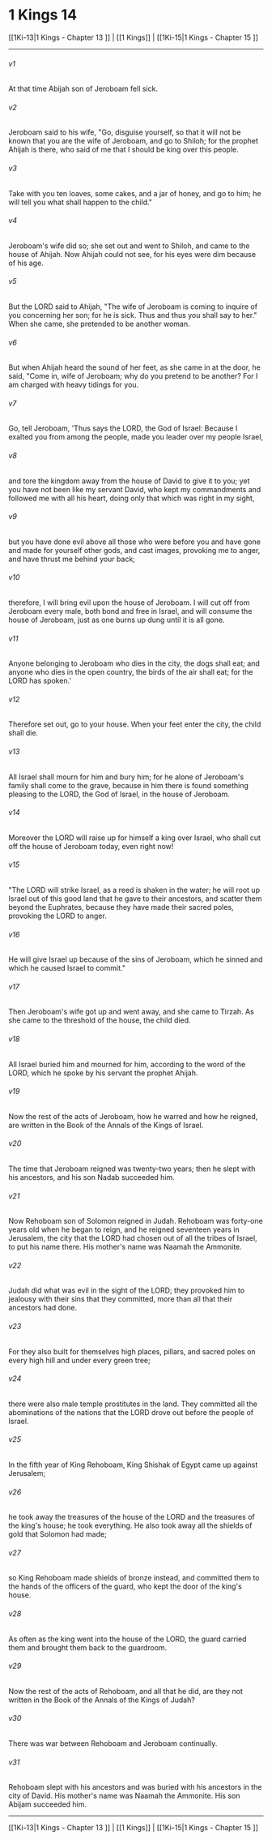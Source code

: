# 1 Kings 14

[[1Ki-13|1 Kings - Chapter 13 ]] | [[1 Kings]] | [[1Ki-15|1 Kings - Chapter 15 ]]
***

###### v1
At that time Abijah son of Jeroboam fell sick.
###### v2
Jeroboam said to his wife, "Go, disguise yourself, so that it will not be known that you are the wife of Jeroboam, and go to Shiloh; for the prophet Ahijah is there, who said of me that I should be king over this people.
###### v3
Take with you ten loaves, some cakes, and a jar of honey, and go to him; he will tell you what shall happen to the child."
###### v4
Jeroboam's wife did so; she set out and went to Shiloh, and came to the house of Ahijah. Now Ahijah could not see, for his eyes were dim because of his age.
###### v5
But the LORD said to Ahijah, "The wife of Jeroboam is coming to inquire of you concerning her son; for he is sick. Thus and thus you shall say to her." When she came, she pretended to be another woman.
###### v6
But when Ahijah heard the sound of her feet, as she came in at the door, he said, "Come in, wife of Jeroboam; why do you pretend to be another? For I am charged with heavy tidings for you.
###### v7
Go, tell Jeroboam, 'Thus says the LORD, the God of Israel: Because I exalted you from among the people, made you leader over my people Israel,
###### v8
and tore the kingdom away from the house of David to give it to you; yet you have not been like my servant David, who kept my commandments and followed me with all his heart, doing only that which was right in my sight,
###### v9
but you have done evil above all those who were before you and have gone and made for yourself other gods, and cast images, provoking me to anger, and have thrust me behind your back;
###### v10
therefore, I will bring evil upon the house of Jeroboam. I will cut off from Jeroboam every male, both bond and free in Israel, and will consume the house of Jeroboam, just as one burns up dung until it is all gone.
###### v11
Anyone belonging to Jeroboam who dies in the city, the dogs shall eat; and anyone who dies in the open country, the birds of the air shall eat; for the LORD has spoken.'
###### v12
Therefore set out, go to your house. When your feet enter the city, the child shall die.
###### v13
All Israel shall mourn for him and bury him; for he alone of Jeroboam's family shall come to the grave, because in him there is found something pleasing to the LORD, the God of Israel, in the house of Jeroboam.
###### v14
Moreover the LORD will raise up for himself a king over Israel, who shall cut off the house of Jeroboam today, even right now!
###### v15
"The LORD will strike Israel, as a reed is shaken in the water; he will root up Israel out of this good land that he gave to their ancestors, and scatter them beyond the Euphrates, because they have made their sacred poles, provoking the LORD to anger.
###### v16
He will give Israel up because of the sins of Jeroboam, which he sinned and which he caused Israel to commit."
###### v17
Then Jeroboam's wife got up and went away, and she came to Tirzah. As she came to the threshold of the house, the child died.
###### v18
All Israel buried him and mourned for him, according to the word of the LORD, which he spoke by his servant the prophet Ahijah.
###### v19
Now the rest of the acts of Jeroboam, how he warred and how he reigned, are written in the Book of the Annals of the Kings of Israel.
###### v20
The time that Jeroboam reigned was twenty-two years; then he slept with his ancestors, and his son Nadab succeeded him.
###### v21
Now Rehoboam son of Solomon reigned in Judah. Rehoboam was forty-one years old when he began to reign, and he reigned seventeen years in Jerusalem, the city that the LORD had chosen out of all the tribes of Israel, to put his name there. His mother's name was Naamah the Ammonite.
###### v22
Judah did what was evil in the sight of the LORD; they provoked him to jealousy with their sins that they committed, more than all that their ancestors had done.
###### v23
For they also built for themselves high places, pillars, and sacred poles on every high hill and under every green tree;
###### v24
there were also male temple prostitutes in the land. They committed all the abominations of the nations that the LORD drove out before the people of Israel.
###### v25
In the fifth year of King Rehoboam, King Shishak of Egypt came up against Jerusalem;
###### v26
he took away the treasures of the house of the LORD and the treasures of the king's house; he took everything. He also took away all the shields of gold that Solomon had made;
###### v27
so King Rehoboam made shields of bronze instead, and committed them to the hands of the officers of the guard, who kept the door of the king's house.
###### v28
As often as the king went into the house of the LORD, the guard carried them and brought them back to the guardroom.
###### v29
Now the rest of the acts of Rehoboam, and all that he did, are they not written in the Book of the Annals of the Kings of Judah?
###### v30
There was war between Rehoboam and Jeroboam continually.
###### v31
Rehoboam slept with his ancestors and was buried with his ancestors in the city of David. His mother's name was Naamah the Ammonite. His son Abijam succeeded him.

***

[[1Ki-13|1 Kings - Chapter 13 ]] | [[1 Kings]] | [[1Ki-15|1 Kings - Chapter 15 ]]

